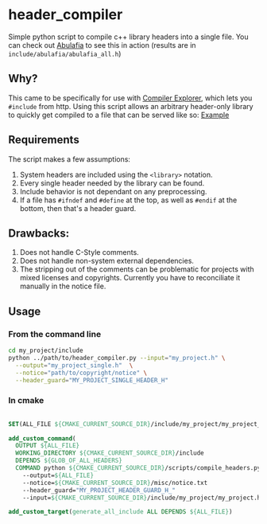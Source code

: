 # header_compiler

Simple python script to compile c++ library headers into a single file. You can check out [Abulafia](https://github.com/FrancoisChabot/abulafia) to see this in action (results are in `include/abulafia/abulafia_all.h`)

## Why?

This came to be specifically for use with [Compiler Explorer](https://godbolt.org/), which lets you `#include` from http. Using this script allows an arbitrary header-only library to quickly get compiled to a file that can be served like so: [Example](https://godbolt.org/g/jP8rf8)

## Requirements

The script makes a few assumptions:

1. System headers are included using the `<library>` notation.
2. Every single header needed by the library can be found.
3. Include behavior is not dependant on any preprocessing.
4. If a file has `#ifndef` and `#define` at the top, as well as `#endif` at the bottom, then that's a header guard.

## Drawbacks:

1. Does not handle C-Style comments.
2. Does not handle non-system external dependencies.
3. The stripping out of the comments can be problematic for projects with mixed licenses and copyrights. Currently you have to reconciliate it manually in the notice file.

## Usage

### From the command line

```bash
cd my_project/include
python ../path/to/header_compiler.py --input="my_project.h" \
  --output="my_project_single.h"  \
  --notice="path/to/copyright/notice" \
  --header_guard="MY_PROJECT_SINGLE_HEADER_H"
```

### In cmake

```cmake

SET(ALL_FILE ${CMAKE_CURRENT_SOURCE_DIR}/include/my_project/my_project_all.h)

add_custom_command(
  OUTPUT ${ALL_FILE}
  WORKING_DIRECTORY ${CMAKE_CURRENT_SOURCE_DIR}/include
  DEPENDS ${GLOB_OF_ALL_HEADERS} 
  COMMAND python ${CMAKE_CURRENT_SOURCE_DIR}/scripts/compile_headers.py 
    --output=${ALL_FILE}
    --notice=${CMAKE_CURRENT_SOURCE_DIR}/misc/notice.txt
    --header_guard="MY_PROJECT_HEADER_GUARD_H_"
    --input=${CMAKE_CURRENT_SOURCE_DIR}/include/my_project/my_project.h)

add_custom_target(generate_all_include ALL DEPENDS ${ALL_FILE})
```

